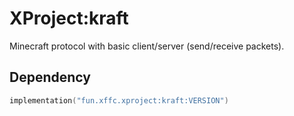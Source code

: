 # XProject:kraft

Minecraft protocol with basic client/server (send/receive packets).

## Dependency

```kotlin
implementation("fun.xffc.xproject:kraft:VERSION")
```
